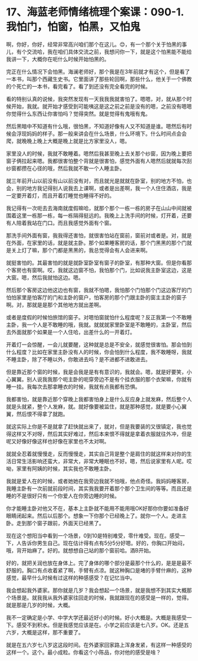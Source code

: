 # 17、海蓝老师情绪梳理个案课：090-1.我怕门，怕窗，怕黑，又怕鬼

啊，你好，你好，经常非常高兴咱们那个在这儿。😊，有一个那个关于怕黑的事儿，有个交流哈，我在咱们具体交流之前，我想问你一下，就是这个怕黑能不能给我讲一下，大概你在呃什么时候开始怕黑的。

完正在什么情况下会怕黑。海澜老师好，那个我是在3年前就才有这个，但是看了一本书，叫那个西藏生史书。它里面讲了那些轮回啊，那些什么，他关于一个佛教的个死亡的一本书，看完看了。看了到还没有完全看完的时候。

看的特别认真的说候，我突然发现有一天我我我就害怕了。嗯嗯，对，就从那个时候开始，我就。就开始才感受到可能咦这是这之前之前是没有的嗯，之前没有嗯嗯你觉得什么东西让你害怕吗？觉得突然。就是觉得有鬼哦有鬼。

然后黑暗中不知道有什么哦，很怕黑，不知道好像有人又不知道是谁。嗯然后有时候会浮现妈妈的样子。那一般来讲会在什么场景，什么环境下。什么时间点会会爬，就晚晚上晚上大概是晚上就是比方家里没人，嗯。

家里没人的时候，我就不敢睡着。嗯然后我甚至晚上去关那个纱窗，因为晚上要把窗子俩拉起来嗯。我都很害怕整个背就是很害怕，感觉外面有人嗯然后就就每次刮纱窗都攒在心径的哦，然后我就不敢一个人睡主卧。

就三年前开山以前没有山以前没有对，而且就光是就就在卧室，别的地方不怕，也会，别的地方我记得别人说我去上课啊，或者是出差啊，我一个人住住酒店，我是一定要开着灯，而且开着灯睡觉也睡得不好的。

我记得有一次呃去去海南就度假嘛哈，就那个那个一栋一栋的房子在山山中间就被围着这里一栋那一栋，每一栋隔得挺远的。我晚上上洗手间的时候，灯开着，还要有人陪着我站在门口。而且我感觉外面有个窗。

那洗手间外面有窗，我我得还害怕，就很害怕站在窗前，窗前对或者是。对，就是在外面，在家里的话，就是就主卧。那个如果睡客房的话，那个门黑黑的那个门就是关上灯了嘛，那个门都是黑黑的，我总觉得会有人会进来啊。

就挺害怕的。其最害怕的就是就卧室卧室有窗子的卧室，有那种大窗。但是你看那个客房也有窗啊。哎，我就这边窗不怕，我怕那个门，比如说我主卧室这边，这是大窗。嗯，然后我就怕这边。嗯。

然后那个客房这边他这边也有窗，我就不怕嗯，我怕那个门怕那个门这边客厅的门怕怕家里是怕客厅的门和主卧的窗户，怕客房的那个门跟主卧的窗主主卧的窗子啊。对，那就是是那个其他地方就出差啊。

或者是度假的时候怕旅馆的窗子。对嗯怕窗就怕什么程度呢？反正我第一个不敢睡主卧，我一个人是不敢睡的哦，我就。就就就家里卧室是不敢睡的，主卧室，然后去外面就那个如果是一个人住哈，出差什么的一开着灯。

开着灯一会惊醒，一会儿就要醒，这种就是总是不安全，就感觉很害怕。那会怕到什么程度？比如在家里主卧没有人的时候，你会怕到什么程度，我不敢睡呀，我就不睡主卧，除了不睡以外，你敢进去吗？是不进都不进敢进去。

但是靠近那个窗的时候，我是会我是是有有意识的，我就会。嗯，就是好要笑，小心翼翼。别人说我我那个呃主卧的呃穿旁边不是有个挂衣服的那个衣架嘛，你就有睡一挂。我每次去那拿睡衣的时候，我就有点我都有恐惧。

我都害怕，就是靠近那个穿晚上我都害怕身上是什么反应身上就发麻，然后整个人就是头就紧，整个人发麻，就。就好像要被监住，就是那种感觉，就是要小心翼翼，然后恨不得拿了就跑。

就这实际上你是不是就拿了赶快就出来了，就对，但是我要装的又很镇定，我也觉得这样又不对呀，然后其实好难过，然后本来恨不得就是拿着衣服就往外冲，但是呢又好像好像这样也好像在家里也不太对啊。

就就全忍着就慢慢走，反而慢慢走，其实自己背是整个是肩住的就这样来对你的生活日常生活影响还蛮大，非常大，非常大睡眠也不好。嗯，然后说家里有人呢。哎呦，家里有阿姨的时候，其实我也不敢睡主卧。

我就是爱人在的时候，或者她她在我旁边我就不怕哦，他点奇怪。我妈妈睡客房，我睡主卧有一次前就前段时间，其实我我要开着那个那个卫生间的等等。而且还是睡的不是很好只有一个你爱人在你旁边睡的时候。

你才能睡主卧对他又不在，基本上主卧就不能用不能用哦OK好那你你要如准备好眼睛闭起来。然后以后那个。想象一下你那个已经晚上了。就你一个人。走进主卧。走到那个窗子跟前，外面天已经黑了。

现在这个想阳当中看到一个场景，0到10是特别难受，零什难受。现在。感受一下，人告诉你男生自己。现在估计得有点有5分5分好嗯。好的，你胸口开始闷，哦，背开始麻了。好的。就想想自己站的那个窗前哈。酒B开始。

好的，就把关润也放在身体上。完了身体的哪个部分是最那个什么的，是是是最不舒服的。胸口有点收着紧了啊，手臂有点凉。就这种胸口是堵的手臂什麻的，这种感觉，最早什么时候有过这样的种感感受？在记忆当中。

我会想起我外婆家。那你就是几岁？我会想起一个场景，就是我想不到其实大概那个场景是。就我我从我外婆家往回走的时候，我就跟现在的感受是一样的，觉得。就是那是几岁的时候，大概。

我不一定确定是小学、中学大学还最近好小的时候。好小大概是。大概是我感受一下。感受不到积水。但是我感觉应该是在。小学之前应该是七八岁。OK。还是五六岁，大概是这样，那不重要了。

就是在五六岁七八岁这这段时间。在外婆家回家路上浑身发紧，有这样一种感受的这样一个。这个。最小成粒。你看这个小陈品，你对他的感受是啥？

